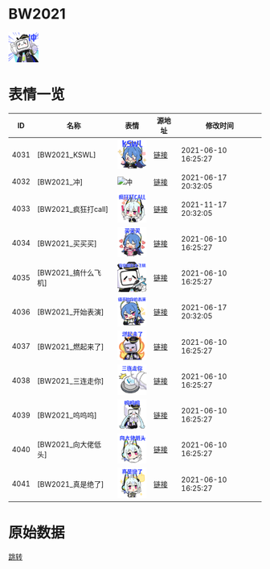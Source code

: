 # BW2021

<img src="./cover.png" height="60" alt="cover" />

# 表情一览

|ID|名称|表情|源地址|修改时间|
|----|----|----|----|----|
|4031|[BW2021_KSWL]|<img src="./pic/004031_%5BBW2021_KSWL%5D.png" height="60" alt="KSWL"/>|[链接](http://i0.hdslb.com/bfs/emote/5da7b5c31b0cd0ebaeaca4a3952d81e04fd1d9fd.png)|2021-06-10 16:25:27|
|4032|[BW2021_冲]|<img src="./pic/004032_%5BBW2021_冲%5D.png" height="60" alt="冲"/>|[链接](http://i0.hdslb.com/bfs/emote/b33e24ff262ea69ce625338f5b5f898627ad8e41.png)|2021-06-17 20:32:05|
|4033|[BW2021_疯狂打call]|<img src="./pic/004033_%5BBW2021_疯狂打call%5D.png" height="60" alt="疯狂打call"/>|[链接](http://i0.hdslb.com/bfs/emote/901f5897333be2cdb7424298ad348960ed3e5b44.png)|2021-11-17 20:32:05|
|4034|[BW2021_买买买]|<img src="./pic/004034_%5BBW2021_买买买%5D.png" height="60" alt="买买买"/>|[链接](http://i0.hdslb.com/bfs/emote/9be2c3259641cb6c2dd31b4a55ad269f6afc7a5b.png)|2021-06-10 16:25:27|
|4035|[BW2021_搞什么飞机]|<img src="./pic/004035_%5BBW2021_搞什么飞机%5D.png" height="60" alt="搞什么飞机"/>|[链接](http://i0.hdslb.com/bfs/emote/cc4f855691a2acc2ac9c5b493d0e274b0f610d71.png)|2021-06-10 16:25:27|
|4036|[BW2021_开始表演]|<img src="./pic/004036_%5BBW2021_开始表演%5D.png" height="60" alt="开始表演"/>|[链接](http://i0.hdslb.com/bfs/emote/a53593c47b060397af86670d92f7a169ac6e225f.png)|2021-06-17 20:32:05|
|4037|[BW2021_燃起来了]|<img src="./pic/004037_%5BBW2021_燃起来了%5D.png" height="60" alt="燃起来了"/>|[链接](http://i0.hdslb.com/bfs/emote/1952de12840305ff16cbcca487a02ba8290d695a.png)|2021-06-10 16:25:27|
|4038|[BW2021_三连走你]|<img src="./pic/004038_%5BBW2021_三连走你%5D.png" height="60" alt="三连走你"/>|[链接](http://i0.hdslb.com/bfs/emote/ab9d53e6bc1952be149b84a26a9335d8bd21397e.png)|2021-06-10 16:25:27|
|4039|[BW2021_呜呜呜]|<img src="./pic/004039_%5BBW2021_呜呜呜%5D.png" height="60" alt="呜呜呜"/>|[链接](http://i0.hdslb.com/bfs/emote/3c49e64f07fcbcc2de408cac256e6835561237b7.png)|2021-06-10 16:25:27|
|4040|[BW2021_向大佬低头]|<img src="./pic/004040_%5BBW2021_向大佬低头%5D.png" height="60" alt="向大佬低头"/>|[链接](http://i0.hdslb.com/bfs/emote/3eaa6fc734e22fae6f06c12bfb325f371218604d.png)|2021-06-10 16:25:27|
|4041|[BW2021_真是绝了]|<img src="./pic/004041_%5BBW2021_真是绝了%5D.png" height="60" alt="真是绝了"/>|[链接](http://i0.hdslb.com/bfs/emote/f1f8a062b4dfbbb744a5c15578d2dd69e528167c.png)|2021-06-10 16:25:27|

# 原始数据

[跳转](./raw.json)

